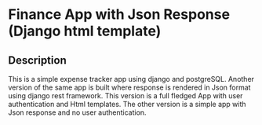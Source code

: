 # Finance App with Json Response (Django html template)

## Description

This is a simple expense tracker app using django and postgreSQL. Another version of the same app is built where response is rendered in Json format using django rest framework. This version is a full fledged App with user authentication and Html templates. The other version is a simple app with Json response and no user authentication.
